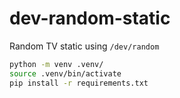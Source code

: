 # dev-random-static

Random TV static using `/dev/random`

```bash
python -m venv .venv/
source .venv/bin/activate
pip install -r requirements.txt

```
